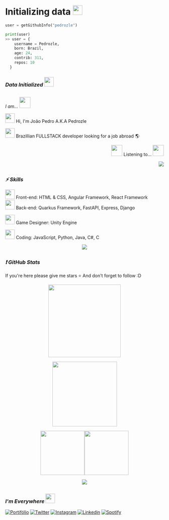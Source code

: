 # Initializing data <img src="https://slackmojis.com/emojis/7695-windows_loading/download" width="30"/> </i>

```py
user = getGithubInfo("pedrozle")

print(user)
>> user = {
    username = Pedrozle,
    born: Brazil,
    age: 24,
    contrib: 311,
    repos: 10
  }
```

### <i>Data Initialized <img src="https://slackmojis.com/emojis/4864-github-check-mark/download" width="30"/> </i>

<h2></h2>

### <i>
I am... <img src="https://slackmojis.com/emojis/46375-meow_lurk/download" width="35"/> </i>

<p> <img src="https://slackmojis.com/emojis/12807-meow_attentionreverse/download" width="30"/> Hi, I'm João Pedro A.K.A Pedrozle </p>
<p> <img src="https://slackmojis.com/emojis/48624-meow_brazil/download" width="30"/> Brazillian FULLSTACK developer looking for a job abroad 🌎 </p>

<div align="right">
  <p> <img src="https://slackmojis.com/emojis/13688-meow_dance/download" width="35"/> Listening to... <img src="https://slackmojis.com/emojis/13688-meow_dance/download" width="35"/> </p>
  <img src="https://spotify-github-profile.vercel.app/api/view?uid=12181318671&cover_image=true&theme=novatorem&bar_color_cover=true&bar_color=53b14f">
</div>

<h2></h2>

### <i> ⚡ Skills</i>

<p> <img src="https://slackmojis.com/emojis/21503-meow_fingerguns2/download" width="30"/> Front-end: HTML & CSS, Angular Framework, React Framework <br> 
    <img src="https://slackmojis.com/emojis/21503-meow_fingerguns2/download" width="30"/> Back-end: Quarkus Framework, FastAPI, Express, Django</p>
<p> <img src="https://slackmojis.com/emojis/13505-meow_ez/download" width="30"/> Game Designer: Unity Engine </p>
<p> <img src="https://slackmojis.com/emojis/10521-meow_code/download" width="30"/> Coding: JavaScript, Python, Java, C#, C</p>

<p align="center">
  <a href="https://skillicons.dev">
    <img src="https://skillicons.dev/icons?i=html,css,js,git,next,react,angular,python,kotlin,java,docker,fastapi,django,flutter" />
  </a>
</p>

<h2></h2>

### <i> ❗ GitHub Stats</i>

If you're here please give me stars ⭐ And don't forget to follow :D

<div align="center">
    <p><img height="230em" src="https://github-readme-streak-stats.herokuapp.com/?user=Pedrozle&theme=dark" /></p>
    <p><img height="205em" src="https://github-readme-activity-graph.vercel.app/graph?username=pedrozle&theme=dracula"/></p>
    <p><img height="140em" align="center" src="https://github-readme-stats.vercel.app/api?username=pedrozle&show_icons=true&theme=vision-friendly-dark&hide_border=true&include_all_commits=true"/><img height="140em" align="center" src="https://github-readme-stats.vercel.app/api/top-langs/?username=pedrozle&layout=compact&theme=vision-friendly-dark&hide_border=true" /></p>
    <p><img src="https://github-profile-trophy.vercel.app/?username=Pedrozle&theme=dracula&row=2&no-bg=true&column=3&margin-w=15&margin-h=15"/></p>
</div>
<h2></h2>
  
### <i>I'm Everywhere <img src="https://slackmojis.com/emojis/12806-meow_attention/download" width="30"/> </i>

[![Portifólio](https://img.shields.io/badge/Portifolio-8CA1AF?style=for-the-badge&logo=Read-the-Docs&logoColor=white)](https://pedrozle.github.io)
[![Twitter](https://img.shields.io/badge/Twitter-1DA1F2?style=for-the-badge&logo=twitter&logoColor=white)](https://twitter.com/pedrozle/)
[![Instagram](https://img.shields.io/badge/Instagram-%23E4405F.svg?style=for-the-badge&logo=Instagram&logoColor=white)](https://www.instagram.com/p_dr_zl/)
[![Linkedin](https://img.shields.io/badge/Linkedin-0077B5.svg?style=for-the-badge&logo=Linkedin&logoColor=white)](https://www.linkedin.com/in/pedrozle/)
[![Spotify](https://img.shields.io/badge/Spotify-1ED760?&style=for-the-badge&logo=spotify&logoColor=white)](https://open.spotify.com/user/12181318671)

#
